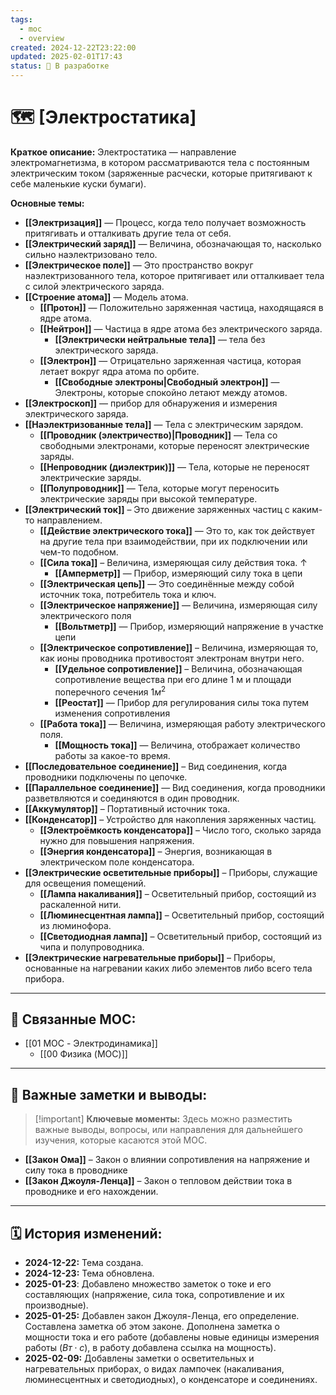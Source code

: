 ```yaml
---
tags:
  - moc
  - overview
created: 2024-12-22T23:22:00
updated: 2025-02-01T17:43
status: 🚧 В разработке
---
```


# 🗺️ **[Электростатика]**

**Краткое описание:** Электростатика — направление электромагнетизма, в котором рассматриваются тела с постоянным электрическим током (заряженные расчески, которые притягивают к себе маленькие куски бумаги).

**Основные темы:**

- **[[Электризация]]** — Процесс, когда тело получает возможность притягивать и отталкивать другие тела от себя.
- **[[Электрический заряд]]** — Величина, обозначающая то, насколько сильно наэлектризовано тело.
- **[[Электрическое поле]]** — Это пространство вокруг наэлектризованного тела, которое притягивает или отталкивает тела с силой электрического заряда.
- **[[Строение атома]]** — Модель атома.
	- **[[Протон]]** — Положительно заряженная частица, находящаяся в ядре атома.
	- **[[Нейтрон]]** — Частица в ядре атома без электрического заряда.
		- **[[Электрически нейтральные тела]]** — тела без электрического заряда.
	- **[[Электрон]]** — Отрицательно заряженная частица, которая летает вокруг ядра атома по орбите.
		- **[[Свободные электроны|Свободный электрон]]** — Электроны, которые спокойно летают между атомов.
- **[[Электроскоп]]** — прибор для обнаружения и измерения электрического заряда.
- **[[Наэлектризованные тела]]** — Тела с электрическим зарядом.
	- **[[Проводник (электричество)|Проводник]]** — Тела со свободными электронами, которые переносят электрические заряды.
	- **[[Непроводник (диэлектрик)]]** — Тела, которые не переносят  электрические заряды.
	- **[[Полупроводник]]** — Тела, которые могут переносить электрические заряды при высокой температуре.
- **[[Электрический ток]]** – Это движение заряженных частиц с каким-то направлением.
	- **[[Действие электрического тока]]** — Это то, как ток действует на другие тела при взаимодействии, при их подключении или чем-то подобном.
	- **[[Сила тока]]** – Величина, измеряющая силу действия тока. $\uparrow$
		- **[[Амперметр]]** — Прибор, измеряющий силу тока в цепи
	- **[[Электрическая цепь]]** — Это соединённые между собой источник тока, потребитель тока и ключ.
	- **[[Электрическое напряжение]]** — Величина, измеряющая силу электрического поля
		- **[[Вольтметр]]** — Прибор, измеряющий напряжение в участке цепи
	- **[[Электрическое сопротивление]]** – Величина, измеряющая то, как ионы проводника противостоят электронам внутри него.
		- **[[Удельное сопротивление]]** – Величина, обозначающая сопротивление вещества при его длине 1 м и площади поперечного сечения $1м^2$
		- **[[Реостат]]** — Прибор для регулирования силы тока путем изменения сопротивления
	- **[[Работа тока]]** — Величина, измеряющая работу электрического поля.
		- **[[Мощность тока]]** — Величина, отображает количество работы за какое-то время.
- **[[Последовательное соединение]]** – Вид соединения, когда проводники подключены по цепочке.
- **[[Параллельное соединение]]** — Вид соединения, когда проводники разветвляются и соединяются в один проводник.
- **[[Аккумулятор]]** – Портативный источник тока.
- **[[Конденсатор]]** – Устройство для накопления заряженных частиц.
	- **[[Электроёмкость конденсатора]]** – Число того, сколько заряда нужно для повышения напряжения.
	- **[[Энергия конденсатора]]** – Энергия, возникающая в электрическом поле конденсатора.
- **[[Электрические осветительные приборы]]** – Приборы, служащие для освещения помещений.
	- **[[Лампа накаливания]]** – Осветительный прибор, состоящий из раскаленной нити.
	- **[[Люминесцентная лампа]]** – Осветительный прибор, состоящий из люминофора.
	- **[[Светодиодная лампа]]** – Осветительный прибор, состоящий из чипа и полупроводника.
- **[[Электрические нагревательные приборы]]** – Приборы, основанные на нагревании каких либо элементов либо всего тела прибора.
---

## 🔗 **Связанные MOC:**

- [[01 MOC - Электродинамика]]
	- [[00 Физика (MOC)]]

---

## 📌 **Важные заметки и выводы:**

> [!important] **Ключевые моменты:** Здесь можно разместить важные выводы, вопросы, или направления для дальнейшего изучения, которые касаются этой MOC.

-  **[[Закон Ома]]** – Закон о влиянии сопротивления на напряжение и силу тока в проводнике
- **[[Закон Джоуля-Ленца]]** – Закон о тепловом действии тока в проводнике и его нахождении.

---

## 🗓️ **История изменений:**

- **2024-12-22:**  Тема создана.
- **2024-12-23:** Тема обновлена.
- **2025-01-23**: Добавлено множество заметок о токе и его составляющих (напряжение, сила тока, сопротивление и их производные).
- **2025-01-25:** Добавлен закон Джоуля-Ленца, его определение. Составлена заметка об этом законе. Дополнена заметка о мощности тока и его работе (добавлены новые единицы измерения работы ($Вт \cdot c$), в работу добавлена ссылка на мощность).
- **2025-02-09:** Добавлены заметки о осветительных и нагревательных приборах, о видах лампочек (накаливания, люминесцентных и светодиодных), о конденсаторе и соединениях.